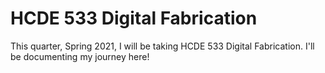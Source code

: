 # HCDE 533 Digital Fabrication
This quarter, Spring 2021, I will be taking HCDE 533 Digital Fabrication.
I'll be documenting my journey here!
